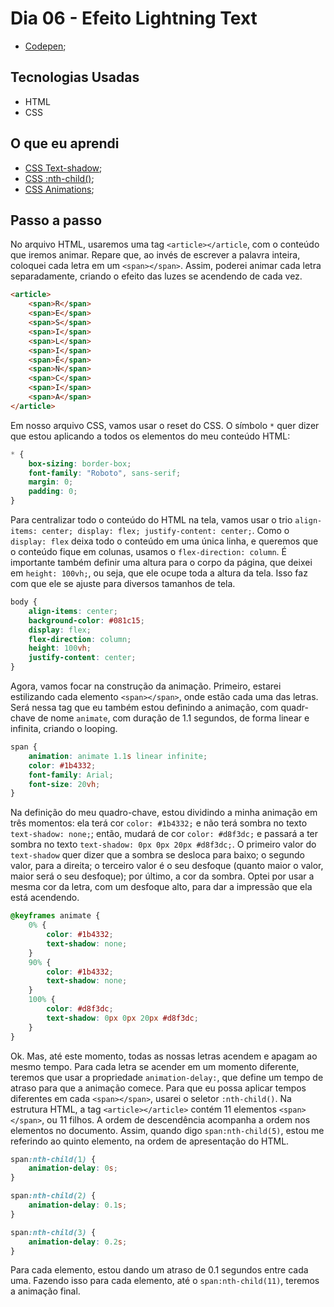 # Dia 06 - Efeito Lightning Text

-   [Codepen](https://codepen.io/lizvidotti91/pen/KKzRMee);

## Tecnologias Usadas

-   HTML
-   CSS

## O que eu aprendi

-   [CSS Text-shadow](https://www.w3schools.com/cssref/css3_pr_text-shadow.asp);
-   [CSS :nth-child()](https://www.w3schools.com/cssref/sel_nth-child.asp);
-   [CSS Animations](https://www.w3schools.com/css/css3_animations.asp);

## Passo a passo

No arquivo HTML, usaremos uma tag `<article></article`, com o conteúdo que iremos animar. Repare que, ao invés de escrever a palavra inteira, coloquei cada letra em um `<span></span>`. Assim, poderei animar cada letra separadamente, criando o efeito das luzes se acendendo de cada vez.

```html
<article>
    <span>R</span>
    <span>E</span>
    <span>S</span>
    <span>I</span>
    <span>L</span>
    <span>I</span>
    <span>Ê</span>
    <span>N</span>
    <span>C</span>
    <span>I</span>
    <span>A</span>
</article>
```

Em nosso arquivo CSS, vamos usar o reset do CSS. O símbolo `*` quer dizer que estou aplicando a todos os elementos do meu conteúdo HTML:

```css
* {
    box-sizing: border-box;
    font-family: "Roboto", sans-serif;
    margin: 0;
    padding: 0;
}
```

Para centralizar todo o conteúdo do HTML na tela, vamos usar o trio `align-items: center; display: flex; justify-content: center;`. Como o `display: flex` deixa todo o conteúdo em uma única linha, e queremos que o conteúdo fique em colunas, usamos o `flex-direction: column`. É importante também definir uma altura para o corpo da página, que deixei em `height: 100vh;`, ou seja, que ele ocupe toda a altura da tela. Isso faz com que ele se ajuste para diversos tamanhos de tela.

```css
body {
    align-items: center;
    background-color: #081c15;
    display: flex;
    flex-direction: column;
    height: 100vh;
    justify-content: center;
}
```

Agora, vamos focar na construção da animação. Primeiro, estarei estilizando cada elemento `<span></span>`, onde estão cada uma das letras. Será nessa tag que eu também estou definindo a animação, com quadr-chave de nome `animate`, com duração de 1.1 segundos, de forma linear e infinita, criando o looping.

```css
span {
    animation: animate 1.1s linear infinite;
    color: #1b4332;
    font-family: Arial;
    font-size: 20vh;
}
```

Na definição do meu quadro-chave, estou dividindo a minha animação em três momentos: ela terá cor `color: #1b4332;` e não terá sombra no texto `text-shadow: none;`; então, mudará de cor `color: #d8f3dc;` e passará a ter sombra no texto `text-shadow: 0px 0px 20px #d8f3dc;`. O primeiro valor do `text-shadow` quer dizer que a sombra se desloca para baixo; o segundo valor, para a direita; o terceiro valor é o seu desfoque (quanto maior o valor, maior será o seu desfoque); por último, a cor da sombra. Optei por usar a mesma cor da letra, com um desfoque alto, para dar a impressão que ela está acendendo.

```css
@keyframes animate {
    0% {
        color: #1b4332;
        text-shadow: none;
    }
    90% {
        color: #1b4332;
        text-shadow: none;
    }
    100% {
        color: #d8f3dc;
        text-shadow: 0px 0px 20px #d8f3dc;
    }
}
```

Ok. Mas, até este momento, todas as nossas letras acendem e apagam ao mesmo tempo. Para cada letra se acender em um momento diferente, teremos que usar a propriedade `animation-delay:`, que define um tempo de atraso para que a animação comece. Para que eu possa aplicar tempos diferentes em cada `<span></span>`, usarei o seletor `:nth-child()`. Na estrutura HTML, a tag `<article></article>` contém 11 elementos `<span></span>`, ou 11 filhos. A ordem de descendência acompanha a ordem nos elementos no documento. Assim, quando digo `span:nth-child(5)`, estou me referindo ao quinto elemento, na ordem de apresentação do HTML.

```css
span:nth-child(1) {
    animation-delay: 0s;
}

span:nth-child(2) {
    animation-delay: 0.1s;
}

span:nth-child(3) {
    animation-delay: 0.2s;
}
```

Para cada elemento, estou dando um atraso de 0.1 segundos entre cada uma. Fazendo isso para cada elemento, até o `span:nth-child(11)`, teremos a animação final.
